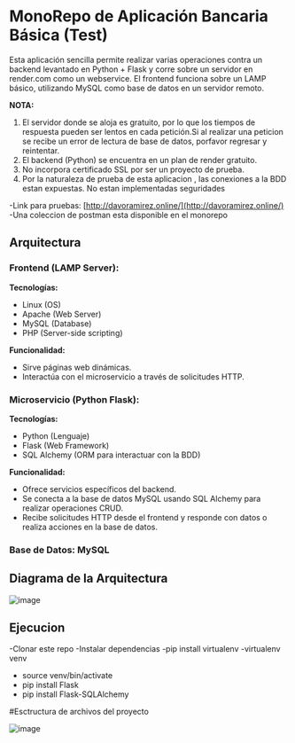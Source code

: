 # MonoRepo de Aplicación Bancaria Básica (Test)

Esta aplicación sencilla permite realizar varias operaciones contra un backend levantado en Python + Flask y corre sobre un servidor en render.com como un webservice. El frontend funciona sobre un LAMP básico, utilizando MySQL como base de datos en un servidor remoto.

**NOTA:**
1. El servidor donde se aloja es gratuito, por lo que los tiempos de respuesta pueden ser lentos en cada petición.Si al realizar una peticion se recibe un error de lectura de base de datos, porfavor regresar y reintentar.
2. El backend (Python) se encuentra en un plan de render gratuito.
3. No incorpora certificado SSL por ser un proyecto de prueba.
4. Por la naturaleza de prueba de esta aplicacion , las conexiones a la BDD estan expuestas. No estan implementadas seguridades 

-Link para pruebas: [http://davoramirez.online/](http://davoramirez.online/)
-Una coleccion de postman esta disponible en el monorepo

## Arquitectura

### Frontend (LAMP Server):

**Tecnologías:**
- Linux (OS)
- Apache (Web Server)
- MySQL (Database)
- PHP (Server-side scripting)

**Funcionalidad:**
- Sirve páginas web dinámicas.
- Interactúa con el microservicio a través de solicitudes HTTP.

### Microservicio (Python Flask):

**Tecnologías:**
- Python (Lenguaje)
- Flask (Web Framework)
- SQL Alchemy (ORM para interactuar con la BDD)

**Funcionalidad:**
- Ofrece servicios específicos del backend.
- Se conecta a la base de datos MySQL usando SQL Alchemy para realizar operaciones CRUD.
- Recibe solicitudes HTTP desde el frontend y responde con datos o realiza acciones en la base de datos.

### Base de Datos: MySQL

## Diagrama de la Arquitectura
![image](https://github.com/davoweb3/ejerciciobk/assets/105182325/2d2a2836-aa78-402a-9cac-878f458a6280)

## Ejecucion 
-Clonar este repo
-Instalar dependencias 
  -pip install virtualenv
  -virtualenv venv
 - source venv/bin/activate 
 - pip install Flask
 - pip install Flask-SQLAlchemy

#Esctructura de archivos del proyecto


![image](https://github.com/davoweb3/ejerciciobk/assets/105182325/d7f6f588-21b2-4fb3-935c-11d30c853bf1)




